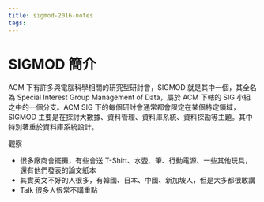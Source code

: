 ```yaml
---
title: sigmod-2016-notes
tags:
---
```


# SIGMOD 簡介

ACM 下有許多與電腦科學相關的研究型研討會，SIGMOD 就是其中一個，其全名為 Special Interest Group Management of Data，屬於 ACM 下轄的 SIG 小組之中的一個分支。ACM SIG 下的每個研討會通常都會限定在某個特定領域，SIGMOD 主要是在探討大數據、資料管理、資料庫系統、資料探勘等主題。其中特別著重於資料庫系統設計。

觀察
- 很多廠商會擺攤，有些會送 T-Shirt、水壺、筆、行動電源、一些其他玩具，還有他們發表的論文紙本
- 其實英文不好的人很多，有韓國、日本、中國、新加坡人，但是大多都很敢講
- Talk 很多人很常不講重點
